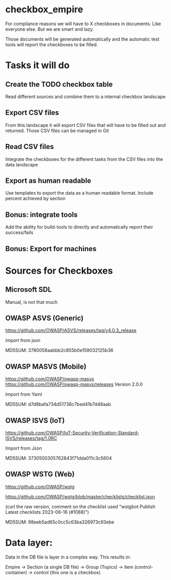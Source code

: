 # checkbox_empire

For compliance reasons we will have to X checkboxes in documents.
Like everyone else. But we are smart and lazy.

Those documents will be generated automatically and the automatic test tools will report the checkboxes to be filled.

# Tasks it will do

## Create the TODO checkbox table

Read different sources and combine them to a internal checkbox landscape

## Export CSV files

From this landscape it will export CSV files that will have to be filled out and returned.
Those CSV files can be managed in Git

## Read CSV files

Integrate the checkboxes for the different tasks from the CSV files into the data landscape

## Export as human readable

Use templates to export the data as a human readable format. Include percent achieved by section

## Bonus: integrate tools

Add the ability for build-tools to directly and automatically report their success/fails

## Bonus: Export for machines

# Sources for Checkboxes

## Microsoft SDL

Manual, is not that much

## OWASP ASVS (Generic)

https://github.com/OWASP/ASVS/releases/tag/v4.0.3_release

import from json

MD5SUM: 3780058aabbb2c855b0e159032125b36

## OWASP MASVS (Mobile)

https://github.com/OWASP/owasp-masvs
https://github.com/OWASP/owasp-masvs/releases  Version 2.0.0

Import from Yaml

MD5SUM: d7d8bafa734d51738c7bed41b7d48aab

## OWASP ISVS (IoT)

https://github.com/OWASP/IoT-Security-Verification-Standard-ISVS/releases/tag/1.0RC

Import from Json

MD5SUM: 3730500305762843f71dda011c3c5604

## OWASP WSTG (Web)

https://github.com/OWASP/wstg

https://github.com/OWASP/wstg/blob/master/checklists/checklist.json

(curl the raw version, comment on the checklist used "wstgbot Publish Latest checklists 2023-06-16 (#1068)")

MD5SUM: 98eeb5ad65c0cc5c63ba326973c93ebe

# Data layer:

Data in the DB file is layer in a complex way. This results in:

Empire -> Section (a single DB file) -> Group (Topics) -> item (control-container) -> control (this one is a checkbox)
